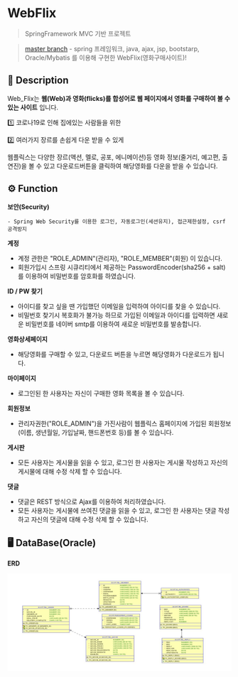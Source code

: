 # WebFlix

> SpringFramework MVC 기반 프로젝트

> [master branch](https://github.com/julyfirst/webflix) - spring 프레임워크, java, ajax, jsp, bootstarp, Oracle/Mybatis 를 이용해 구현한 WebFlix(영화구매사이트)!

## :memo: Description

Web_Flix는 **웹(Web)과 영화(flicks)를 합성어로 웹 페이지에서 영화를 구매하여 볼 수 있는 사이트** 입니다.

:one: 코로나19로 인해 집에있는 사람들을 위한 

:two: 여러가지 장르를 손쉽게 다운 받을 수 있게 


웹플릭스는 다양한 장르(액션, 멜로, 공포, 에니메이션)등 영화 정보(줄거리, 예고편, 출연진)을 볼 수 
있고 다운로드버튼을 클릭하여 해당영화를 다운을 받을 수 있습니다.

## :gear: Function

**보안(Security)**
```
- Spring Web Security를 이용한 로그인, 자동로그인(세션유지), 접근제한설정, csrf 공격방지
```
**계정**

- 계정 관한은 "ROLE_ADMIN"(관리자), "ROLE_MEMBER"(회원) 이 있습니다.
- 회원가입시 스프링 시큐리티에서 제공하는 PasswordEncoder(sha256 + salt) 를 이용하여 비밀번호를 암호화를 하였습니다.

**ID / PW 찾기**
-  아이디를 찾고 싶을 땐 가입했던 이메일을 입력하여 아이디를 찾을 수 있습니다.
-  비밀번호 찾기시 복호화가 불가능 하므로 가입된 이메일과 아이디를 입력하면 새로운 비밀번호를 네이버 smtp를 이용하여 새로운 비밀번호를 발송합니다.

**영화상세페이지**

- 해당영화를 구매할 수 있고, 다운로드 버튼을 누르면 해당영화가 다운로드가 됩니다.

**마이페이지**

- 로그인된 한 사용자는 자신이 구매한 영화 목록을 볼 수 있습니다.

**회원정보**

- 관리자권한("ROLE_ADMIN")을 가진사람이 웹플릭스 홈페이지에 가입된 회원정보(이름, 생년월일, 가입날짜, 핸드폰번호 등)를 볼 수 있습니다.

**게시판**

- 모든 사용자는 게시물을 읽을 수 있고, 로그인 한 사용자는 게시물 작성하고 자신의 게시물에 대해 수정 삭제 할 수 있습니다.

**댓글**
- 댓글은 REST 방식으로 Ajax를 이용하여 처리하였습니다.
- 모든 사용자는 게시물에 쓰여진 댓글을 읽을 수 있고, 로그인 한 사용자는 댓글 작성하고 자신의 댓글에 대해 수정 삭제 할 수 있습니다.

## :desktop_computer: DataBase(Oracle) 
**ERD**

![erd](./erd.JPG)

